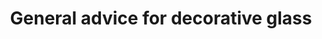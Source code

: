 ---
layout: link
link_url: https://www.engineshed.scot/building-advice/building-materials/glass/
title: General advice for decorative glass
source: Engine Shed/Historic Environment Scotland
card: Install secondary glazing
petal: 
task: 
---
